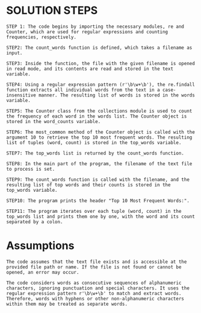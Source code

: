 # SOLUTION STEPS

    STEP 1: The code begins by importing the necessary modules, re and Counter, which are used for regular expressions and counting frequencies, respectively.

    STEP2: The count_words function is defined, which takes a filename as input.

    STEP3: Inside the function, the file with the given filename is opened in read mode, and its contents are read and stored in the text variable.

    STEP4: Using a regular expression pattern (r'\b\w+\b'), the re.findall function extracts all individual words from the text in a case-insensitive manner. The resulting list of words is stored in the words variable.

    STEP5: The Counter class from the collections module is used to count the frequency of each word in the words list. The Counter object is stored in the word_counts variable.

    STEP6: The most_common method of the Counter object is called with the argument 10 to retrieve the top 10 most frequent words. The resulting list of tuples (word, count) is stored in the top_words variable.

    STEP7: The top_words list is returned by the count_words function.

    STEP8: In the main part of the program, the filename of the text file to process is set.

    STEP9: The count_words function is called with the filename, and the resulting list of top words and their counts is stored in the top_words variable.

    STEP10: The program prints the header "Top 10 Most Frequent Words:".

    STEP11: The program iterates over each tuple (word, count) in the top_words list and prints them one by one, with the word and its count separated by a colon.

# Assumptions
    The code assumes that the text file exists and is accessible at the provided file path or name. If the file is not found or cannot be opened, an error may occur.

    The code considers words as consecutive sequences of alphanumeric characters, ignoring punctuation and special characters. It uses the regular expression pattern r'\b\w+\b' to match and extract words. Therefore, words with hyphens or other non-alphanumeric characters within them may be treated as separate words.






